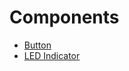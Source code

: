 # Components

* [Button](https://docs.espressif.com/projects/esp-iot-solution/en/latest/input_device/button.html)
* [LED Indicator](https://docs.espressif.com/projects/esp-iot-solution/en/latest/display/led_indicator.html)
